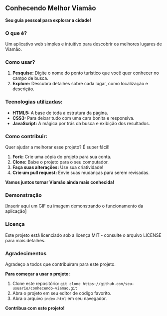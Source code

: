 ## Conhecendo Melhor Viamão ️

**Seu guia pessoal para explorar a cidade!**

### O que é?
Um aplicativo web simples e intuitivo para descobrir os melhores lugares de Viamão. 

### Como usar?
1. **Pesquise:** Digite o nome do ponto turístico que você quer conhecer no campo de busca.
2. **Explore:** Descubra detalhes sobre cada lugar, como localização e descrição.

### Tecnologias utilizadas:
* **HTML5:** A base de toda a estrutura da página.
* **CSS3:** Para deixar tudo com uma cara bonita e responsiva.
* **JavaScript:** A mágica por trás da busca e exibição dos resultados.

### Como contribuir:
Quer ajudar a melhorar esse projeto? É super fácil! 
1. **Fork:** Crie uma cópia do projeto para sua conta.
2. **Clone:** Baixe o projeto para o seu computador.
3. **Faça suas alterações:** Use sua criatividade!
4. **Crie um pull request:** Envie suas mudanças para serem revisadas.

**Vamos juntos tornar Viamão ainda mais conhecida!**

### Demonstração
[Inserir aqui um GIF ou imagem demonstrando o funcionamento da aplicação]

### Licença
Este projeto está licenciado sob a licença MIT - consulte o arquivo LICENSE para mais detalhes.

### Agradecimentos
Agradeço a todos que contribuíram para este projeto.

**Para começar a usar o projeto:**
1. Clone este repositório: `git clone https://github.com/seu-usuario/conhecendo-viamao.git`
2. Abra o projeto em seu editor de código favorito.
3. Abra o arquivo `index.html` em seu navegador.

**Contribua com este projeto!**
